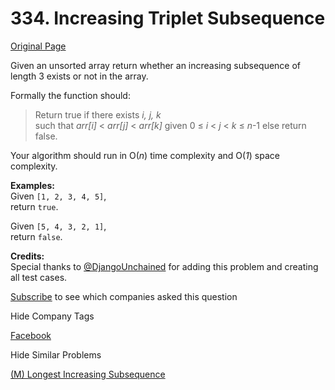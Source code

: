 # 334. Increasing Triplet Subsequence

[Original Page](https://leetcode.com/problems/increasing-triplet-subsequence/)

Given an unsorted array return whether an increasing subsequence of length 3 exists or not in the array.

Formally the function should:  

> Return true if there exists _i, j, k_  
> such that _arr[i]_ < _arr[j]_ < _arr[k]_ given 0 ≤ _i_ < _j_ < _k_ ≤ _n_-1 else return false.

Your algorithm should run in O(_n_) time complexity and O(_1_) space complexity.

**Examples:**  
Given `[1, 2, 3, 4, 5]`,  
return `true`.

Given `[5, 4, 3, 2, 1]`,  
return `false`.

**Credits:**  
Special thanks to [@DjangoUnchained](https://leetcode.com/discuss/user/DjangoUnchained) for adding this problem and creating all test cases.

<div>

[Subscribe](/subscribe/) to see which companies asked this question

</div>

<div>

<div id="company_tags" class="btn btn-xs btn-warning">Hide Company Tags</div>

<span class="hidebutton" style="display: inline;">[Facebook](/company/facebook/)</span></div>

<div>

<div id="similar" class="btn btn-xs btn-warning">Hide Similar Problems</div>

<span class="hidebutton" style="display: inline;">[(M) Longest Increasing Subsequence](/problems/longest-increasing-subsequence/)</span></div>